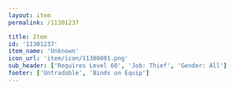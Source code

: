 ```yaml
---
layout: item
permalink: /11301237

title: Item
id: '11301237'
item_name: 'Unknown'
icon_url: 'item/icon/11300891.png'
sub_header: ['Requires Level 60', 'Job: Thief', 'Gender: All']
footer: ['Untradable', 'Binds on Equip']
---
```

